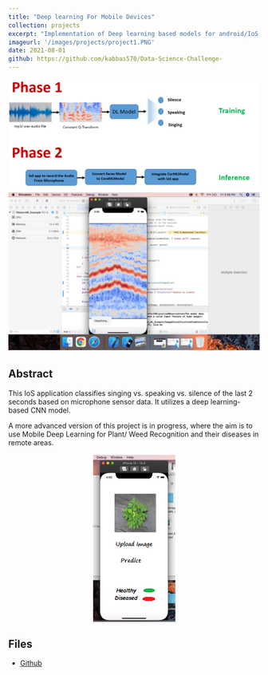 ```yaml
---
title: "Deep learning For Mobile Devices"
collection: projects
excerpt: "Implementation of Deep learning based models for android/IoS devces using TensorFlowLite/CoreML Frameworks "
imageurl: '/images/projects/project1.PNG'
date: 2021-08-01
github: https://github.com/kabbas570/Data-Science-Challenge-
---
```


<center><img src="/images/projects/project1.PNG"></center>
<center><img src="/images/projects/p1_1.PNG"></center>


## Abstract 
This IoS application classifies singing vs. speaking vs. silence of the last 2 seconds based on 
microphone sensor data. It utilizes a deep learning-based CNN model.

A more advanced version of this project is in progress, where the aim is to use Mobile Deep Learning for Plant/ Weed Recognition and their diseases in  remote areas.
<center><img src="/images/projects/p1_3.PNG"></center>

## Files
- [Github]( https://github.com/kabbas570/Data-Science-Challenge-)
